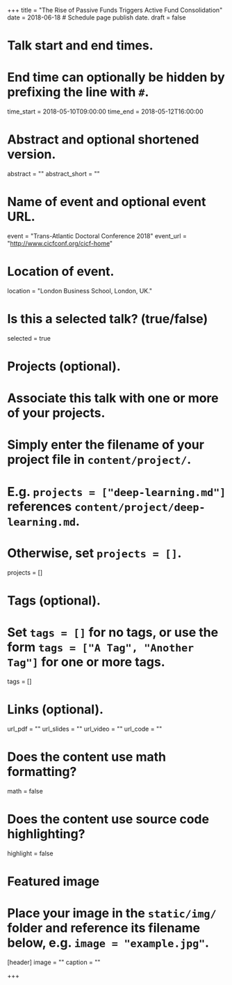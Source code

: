 +++
title = "The Rise of Passive Funds Triggers Active Fund Consolidation"
date = 2018-06-18 # Schedule page publish date.
draft = false

# Talk start and end times.
#   End time can optionally be hidden by prefixing the line with `#`.
time_start = 2018-05-10T09:00:00
time_end = 2018-05-12T16:00:00

# Abstract and optional shortened version.
abstract = ""
abstract_short = ""

# Name of event and optional event URL.
event = "Trans-Atlantic Doctoral Conference 2018"
event_url = "http://www.cicfconf.org/cicf-home"

# Location of event.
location = "London Business School, London, UK."

# Is this a selected talk? (true/false)
selected = true

# Projects (optional).
#   Associate this talk with one or more of your projects.
#   Simply enter the filename of your project file in `content/project/`.
#   E.g. `projects = ["deep-learning.md"]` references `content/project/deep-learning.md`.
#   Otherwise, set `projects = []`.
projects = []

# Tags (optional).
#   Set `tags = []` for no tags, or use the form `tags = ["A Tag", "Another Tag"]` for one or more tags.
tags = []

# Links (optional).
url_pdf = ""
url_slides = ""
url_video = ""
url_code = ""

# Does the content use math formatting?
math = false

# Does the content use source code highlighting?
highlight = false

# Featured image
# Place your image in the `static/img/` folder and reference its filename below, e.g. `image = "example.jpg"`.
[header]
image = ""
caption = ""

+++
